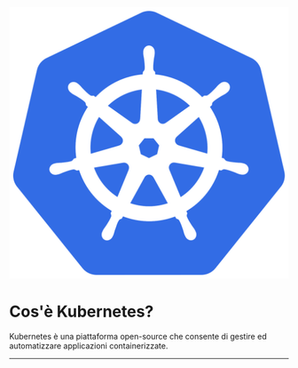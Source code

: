 <!-- section-title: Kubernetes? -->
![intro](./../assets/k8s/logo.svg "Architecture")

# Cos'è Kubernetes?
Kubernetes è una piattaforma open-source che consente di gestire ed automatizzare applicazioni containerizzate.

---

